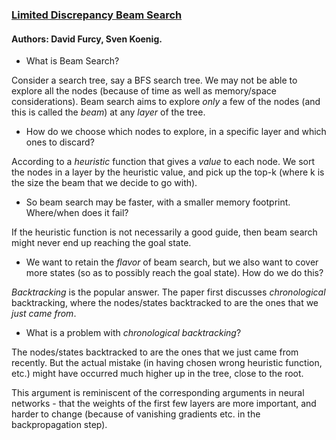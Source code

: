 ### [Limited Discrepancy Beam Search](https://www.ijcai.org/Proceedings/05/Papers/0596.pdf)
#### Authors: David Furcy, Sven Koenig.

* What is Beam Search?


Consider a search tree, say a BFS search tree. We may not be able to explore all the nodes 
(because of time as well as memory/space considerations). Beam search aims to explore 
_only_ a few of the nodes (and this is called the _beam_) at any _layer_ of the tree. 


* How do we choose which nodes to explore, in a specific layer and which ones to discard?


According to a _heuristic_ function that gives a _value_ to each node. We sort the nodes in 
a layer by the heuristic value, and pick up the top-k (where k is the size the beam that we 
decide to go with).


* So beam search may be faster, with a smaller memory footprint. Where/when does it fail?


If the heuristic function is not necessarily a good guide, then beam search might never end 
up reaching the goal state.


* We want to retain the _flavor_ of beam search, but we also want to cover more states (so as 
to possibly reach the goal state). How do we do this?


_Backtracking_ is the popular answer. The paper first discusses _chronological_ backtracking, where
the nodes/states backtracked to are the ones that we _just came from_. 


* What is a problem with _chronological backtracking_?


The nodes/states backtracked to are the ones that we just came from recently. But the actual 
mistake (in having chosen wrong heuristic function, etc.) might have occurred much higher up in the 
tree, close to the root. 

This argument is reminiscent of the corresponding arguments in neural networks - that the weights of the 
first few layers are more important, and harder to change (because of vanishing gradients etc. in 
the backpropagation step).  


